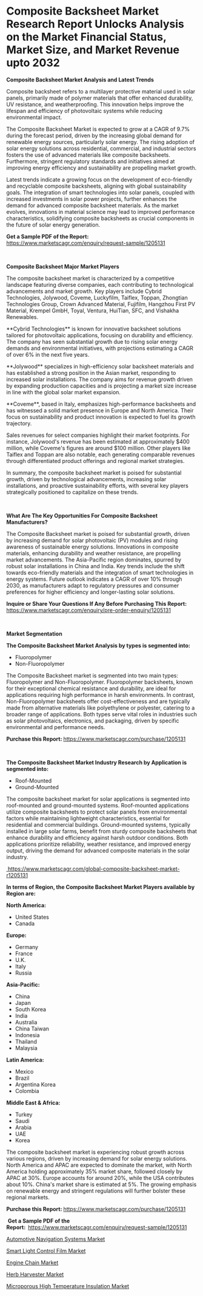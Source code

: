 <p><h1>Composite Backsheet Market Research Report Unlocks Analysis on the Market Financial Status, Market Size, and Market Revenue upto 2032</h1></p><p><strong>Composite Backsheet Market Analysis and Latest Trends</strong></p>
<p><p>Composite backsheet refers to a multilayer protective material used in solar panels, primarily made of polymer materials that offer enhanced durability, UV resistance, and weatherproofing. This innovation helps improve the lifespan and efficiency of photovoltaic systems while reducing environmental impact.</p><p>The Composite Backsheet Market is expected to grow at a CAGR of 9.7% during the forecast period, driven by the increasing global demand for renewable energy sources, particularly solar energy. The rising adoption of solar energy solutions across residential, commercial, and industrial sectors fosters the use of advanced materials like composite backsheets. Furthermore, stringent regulatory standards and initiatives aimed at improving energy efficiency and sustainability are propelling market growth.</p><p>Latest trends indicate a growing focus on the development of eco-friendly and recyclable composite backsheets, aligning with global sustainability goals. The integration of smart technologies into solar panels, coupled with increased investments in solar power projects, further enhances the demand for advanced composite backsheet materials. As the market evolves, innovations in material science may lead to improved performance characteristics, solidifying composite backsheets as crucial components in the future of solar energy generation.</p></p>
<p><strong>Get a Sample PDF of the Report:&nbsp;</strong> <a href="https://www.marketscagr.com/enquiry/request-sample/1205131?utm_campaign=2126&utm_medium=2&utm_source=Github&utm_content=ia&utm_term=03022025&utm_id=composite-backsheet">https://www.marketscagr.com/enquiry/request-sample/1205131</a></p>
<p>&nbsp;</p>
<p><strong>Composite Backsheet Major Market Players</strong></p>
<p><p>The composite backsheet market is characterized by a competitive landscape featuring diverse companies, each contributing to technological advancements and market growth. Key players include Cybrid Technologies, Jolywood, Coveme, Luckyfilm, Taiflex, Toppan, Zhongtian Technologies Group, Crown Advanced Material, Fujifilm, Hangzhou First PV Material, Krempel GmbH, Toyal, Ventura, HuiTian, SFC, and Vishakha Renewables.</p><p>**Cybrid Technologies** is known for innovative backsheet solutions tailored for photovoltaic applications, focusing on durability and efficiency. The company has seen substantial growth due to rising solar energy demands and environmental initiatives, with projections estimating a CAGR of over 6% in the next five years.</p><p>**Jolywood** specializes in high-efficiency solar backsheet materials and has established a strong position in the Asian market, responding to increased solar installations. The company aims for revenue growth driven by expanding production capacities and is projecting a market size increase in line with the global solar market expansion.</p><p>**Coveme**, based in Italy, emphasizes high-performance backsheets and has witnessed a solid market presence in Europe and North America. Their focus on sustainability and product innovation is expected to fuel its growth trajectory.</p><p>Sales revenues for select companies highlight their market footprints. For instance, Jolywood's revenue has been estimated at approximately $400 million, while Coveme's figures are around $100 million. Other players like Taiflex and Toppan are also notable, each generating comparable revenues through differentiated product offerings and regional market strategies.</p><p>In summary, the composite backsheet market is poised for substantial growth, driven by technological advancements, increasing solar installations, and proactive sustainability efforts, with several key players strategically positioned to capitalize on these trends.</p></p>
<p>&nbsp;</p>
<p><strong>What Are The Key Opportunities For Composite Backsheet Manufacturers?</strong></p>
<p><p>The Composite Backsheet market is poised for substantial growth, driven by increasing demand for solar photovoltaic (PV) modules and rising awareness of sustainable energy solutions. Innovations in composite materials, enhancing durability and weather resistance, are propelling market advancements. The Asia-Pacific region dominates, spurred by robust solar installations in China and India. Key trends include the shift towards eco-friendly materials and the integration of smart technologies in energy systems. Future outlook indicates a CAGR of over 10% through 2030, as manufacturers adapt to regulatory pressures and consumer preferences for higher efficiency and longer-lasting solar solutions.</p></p>
<p><strong>Inquire or Share Your Questions If Any Before Purchasing This Report:</strong> <a href="https://www.marketscagr.com/enquiry/pre-order-enquiry/1205131?utm_campaign=2126&utm_medium=2&utm_source=Github&utm_content=ia&utm_term=03022025&utm_id=composite-backsheet">https://www.marketscagr.com/enquiry/pre-order-enquiry/1205131</a></p>
<p>&nbsp;</p>
<p><strong>Market Segmentation</strong></p>
<p><strong>The Composite Backsheet Market Analysis by types is segmented into:</strong></p>
<p><ul><li>Fluoropolymer</li><li>Non-Fluoropolymer</li></ul></p>
<p><p>The Composite Backsheet market is segmented into two main types: Fluoropolymer and Non-Fluoropolymer. Fluoropolymer backsheets, known for their exceptional chemical resistance and durability, are ideal for applications requiring high performance in harsh environments. In contrast, Non-Fluoropolymer backsheets offer cost-effectiveness and are typically made from alternative materials like polyethylene or polyester, catering to a broader range of applications. Both types serve vital roles in industries such as solar photovoltaics, electronics, and packaging, driven by specific environmental and performance needs.</p></p>
<p><strong>Purchase this Report:&nbsp;</strong><a href="https://www.marketscagr.com/purchase/1205131?utm_campaign=2126&utm_medium=2&utm_source=Github&utm_content=ia&utm_term=03022025&utm_id=composite-backsheet">https://www.marketscagr.com/purchase/1205131</a></p>
<p>&nbsp;</p>
<p><strong>The Composite Backsheet Market Industry Research by Application is segmented into:</strong></p>
<p><ul><li>Roof-Mounted</li><li>Ground-Mounted</li></ul></p>
<p><p>The composite backsheet market for solar applications is segmented into roof-mounted and ground-mounted systems. Roof-mounted applications utilize composite backsheets to protect solar panels from environmental factors while maintaining lightweight characteristics, essential for residential and commercial buildings. Ground-mounted systems, typically installed in large solar farms, benefit from sturdy composite backsheets that enhance durability and efficiency against harsh outdoor conditions. Both applications prioritize reliability, weather resistance, and improved energy output, driving the demand for advanced composite materials in the solar industry.</p></p>
<p><a href="https://www.marketscagr.com/global-composite-backsheet-market-r1205131?utm_campaign=2126&utm_medium=2&utm_source=Github&utm_content=ia&utm_term=03022025&utm_id=composite-backsheet">&nbsp;https://www.marketscagr.com/global-composite-backsheet-market-r1205131</a></p>
<p><strong>In terms of Region, the Composite Backsheet Market Players available by Region are:</strong></p>
<p>
    <p> <strong> North America: </strong>
        <ul>
            <li>United States</li>
            <li>Canada</li>
        </ul>
        </p> 
    <p> <strong> Europe: </strong>
        <ul>
            <li>Germany</li>
            <li>France</li>
            <li>U.K.</li>
            <li>Italy</li>
            <li>Russia</li>
        </ul>
        </p> 
    <p> <strong> Asia-Pacific: </strong>
        <ul>
            <li>China</li>
            <li>Japan</li>
            <li>South Korea</li>
            <li>India</li>
            <li>Australia</li>
            <li>China Taiwan</li>
            <li>Indonesia</li>
            <li>Thailand</li>
            <li>Malaysia</li>
        </ul>
        </p> 
    <p> <strong> Latin America: </strong>
        <ul>
            <li>Mexico</li>
            <li>Brazil</li>
            <li>Argentina Korea</li>
            <li>Colombia</li>
        </ul>
        </p> 
    <p> <strong> Middle East & Africa: </strong>
        <ul>
            <li>Turkey</li>
            <li>Saudi</li>
            <li>Arabia</li>
            <li>UAE</li>
            <li>Korea</li>
        </ul>
    </p>
    </p>
<p><p>The composite backsheet market is experiencing robust growth across various regions, driven by increasing demand for solar energy solutions. North America and APAC are expected to dominate the market, with North America holding approximately 35% market share, followed closely by APAC at 30%. Europe accounts for around 20%, while the USA contributes about 10%. China's market share is estimated at 5%. The growing emphasis on renewable energy and stringent regulations will further bolster these regional markets.</p></p>
<p><strong>Purchase this Report: </strong><a href="https://www.marketscagr.com/purchase/1205131?utm_campaign=2126&utm_medium=2&utm_source=Github&utm_content=ia&utm_term=03022025&utm_id=composite-backsheet">https://www.marketscagr.com/purchase/1205131</a></p>
<p>&nbsp;<strong>Get a Sample PDF of the Report:&nbsp;&nbsp;</strong><a href="https://www.marketscagr.com/enquiry/request-sample/1205131?utm_campaign=2126&utm_medium=2&utm_source=Github&utm_content=ia&utm_term=03022025&utm_id=composite-backsheet">https://www.marketscagr.com/enquiry/request-sample/1205131</a></p>
<p><strong></strong></p>
<p><p><a href="https://www.linkedin.com/pulse/automotive-navigation-systems-market-forecasted-using-segmentation-l96oe?utm_campaign=2126&utm_medium=2&utm_source=Github&utm_content=ia&utm_term=03022025&utm_id=composite-backsheet">Automotive Navigation Systems Market</a></p><p><a href="https://github.com/ChiragRp1/Market-Research-Report-List-7/blob/main/smart-light-control-film-market.md?utm_campaign=2126&utm_medium=2&utm_source=Github&utm_content=ia&utm_term=03022025&utm_id=composite-backsheet">Smart Light Control Film Market</a></p><p><a href="https://www.linkedin.com/pulse/engine-chain-market-review-strategic-growth-forecasted-cagr-nxx8e?utm_campaign=2126&utm_medium=2&utm_source=Github&utm_content=ia&utm_term=03022025&utm_id=composite-backsheet">Engine Chain Market</a></p><p><a href="https://www.linkedin.com/pulse/future-outlook-herb-harvester-market-20252032-cagr-66-capital-hype-voaxf?utm_campaign=2126&utm_medium=2&utm_source=Github&utm_content=ia&utm_term=03022025&utm_id=composite-backsheet">Herb Harvester Market</a></p><p><a href="https://github.com/muvdibezuh/Market-Research-Report-List-1/blob/main/microporous-high-temperature-insulation-market.md?utm_campaign=2126&utm_medium=2&utm_source=Github&utm_content=ia&utm_term=03022025&utm_id=composite-backsheet">Microporous High Temperature Insulation Market</a></p></p>